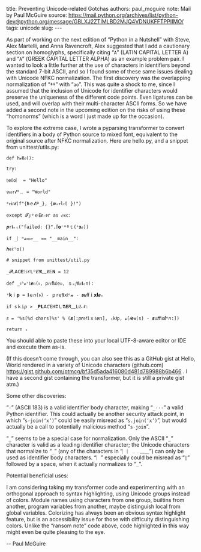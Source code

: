 title: Preventing Unicode-related Gotchas
authors: paul_mcguire
note: Mail by Paul McGuire
source: https://mail.python.org/archives/list/python-dev@python.org/message/GBLXJ2ZTIMLBD2MJQ4VDNUKFFTPPIIMO/
tags: unicode
slug: ---



As part of working on the next edition of “Python in a Nutshell” with Steve, Alex Martelli, and Anna Ravencroft, Alex suggested that I add a cautionary section on homoglyphs, specifically citing “`A`” (LATIN CAPITAL LETTER A) and “`Α`” (GREEK CAPITAL LETTER ALPHA) as an example problem pair. I wanted to look a little further at the use of characters in identifiers beyond the standard 7-bit ASCII, and so I found some of these same issues dealing with Unicode NFKC normalization. The first discovery was the overlapping normalization of “`ªº`” with “`ao`”. This was quite a shock to me, since I assumed that the inclusion of Unicode for identifier characters would preserve the uniqueness of the different code points. Even ligatures can be used, and will overlap with their multi-character ASCII forms. So we have added a second note in the upcoming edition on the risks of using these “homonorms” (which is a word I just made up for the occasion).

To explore the extreme case, I wrote a pyparsing transformer to convert identifiers in a body of Python source to mixed font, equivalent to the original source after NFKC normalization. Here are hello.py, and a snippet from unittest/utils.py:


```
def 𝚑𝓮𝖑𝒍𝑜():

try:

𝔥e𝗅𝕝𝚘︴ = "Hello"

𝕨𝔬r𝓵ᵈ﹎ = "World"

ᵖ𝖗𝐢𝘯𝓽(f"{𝗵ｅ𝓵𝔩º_}, {𝖜ₒ𝒓lⅆ︴}!")

except 𝓣𝕪ᵖｅ𝖤𝗿ᵣ𝖔𝚛 as ⅇ𝗑c:

𝒑rℹₙₜ("failed: {}".𝕗𝗼ʳᵐªｔ(ᵉ𝐱𝓬))

if _︴ⁿ𝓪𝑚𝕖__ == "__main__":

𝒉eℓˡ𝗈()

# snippet from unittest/util.py

_𝓟Ⅼ𝖠𝙲𝗘ℋ𝒪Lᴰ𝑬𝕽﹏𝕷𝔼𝗡 = 12

def _𝔰ʰ𝓸ʳ𝕥𝙚𝑛(𝔰, p𝑟𝔢ﬁ𝖝𝕝𝚎𝑛, ｓᵤ𝑓𝗳𝗂𝑥𝗹ₑ𝚗):

ˢ𝗸ｉ𝗽 = 𝐥ｅ𝘯(𝖘) - ｐr𝚎𝖋𝐢x𝗅ᵉ𝓷 - 𝒔𝙪ﬀｉ𝘅𝗹𝙚ₙ

if sｋi𝘱 > _𝐏𝗟𝖠𝘊𝙴H𝕺Ｌ𝕯𝙀𝘙﹏L𝔈𝒩:

𝘴 = '%s[%d chars]%s' % (𝙨[:𝘱𝐫𝕖𝑓𝕚ｘℓ𝒆𝕟], ₛ𝚔𝒊p, 𝓼[𝓁𝒆𝖓(𝚜) - 𝙨𝚞𝒇ﬁx𝙡ᵉ𝘯:])

return ₛ

```

You should able to paste these into your local UTF-8-aware editor or IDE and execute them as-is.

(If this doesn’t come through, you can also see this as a GitHub gist at Hello, World rendered in a variety of Unicode characters (github.com) https://gist.github.com/ptmcg/bf35d5ada416080d481d789988b6b466 . I have a second gist containing the transformer, but it is still a private gist atm.)

Some other discoveries:

“`·`” (ASCII 183) is a valid identifier body character, making “`_···`” a valid Python identifier. This could actually be another security attack point, in which “`s·join(‘x’)`” could be easily misread as “`s.join(‘x’)`”, but would actually be a call to potentially malicious method “`s·join`”.

“`_`” seems to be a special case for normalization. Only the ASCII “`_`” character is valid as a leading identifier character; the Unicode characters that normalize to “`_`” (any of the characters in “`︳︴﹍﹎﹏＿`”) can only be used as identifier body characters. “`︳`” especially could be misread as “`|`” followed by a space, when it actually normalizes to “`_`”.

Potential beneficial uses:

I am considering taking my transformer code and experimenting with an orthogonal approach to syntax highlighting, using Unicode groups instead of colors. Module names using characters from one group, builtins from another, program variables from another, maybe distinguish local from global variables. Colorizing has always been an obvious syntax highlight feature, but is an accessibility issue for those with difficulty distinguishing colors. Unlike the “ransom note” code above, code highlighted in this way might even be quite pleasing to the eye.

-- Paul McGuire